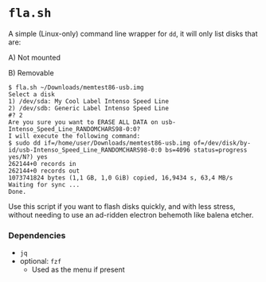 # `fla.sh`

A simple (Linux-only) command line wrapper for `dd`, it will only list
disks that are:

A) Not mounted

B) Removable

```text
$ fla.sh ~/Downloads/memtest86-usb.img
Select a disk
1) /dev/sda: My Cool Label Intenso Speed Line
2) /dev/sdb: Generic Label Intenso Speed Line
#? 2
Are you sure you want to ERASE ALL DATA on usb-Intenso_Speed_Line_RANDOMCHARS98-0:0?
I will execute the following command:
$ sudo dd if=/home/user/Downloads/memtest86-usb.img of=/dev/disk/by-id/usb-Intenso_Speed_Line_RANDOMCHARS98-0:0 bs=4096 status=progress
yes/N?) yes
262144+0 records in
262144+0 records out
1073741824 bytes (1,1 GB, 1,0 GiB) copied, 16,9434 s, 63,4 MB/s
Waiting for sync ...
Done.
```

Use this script if you want to flash disks quickly, and with less
stress, without needing to use an ad-ridden electron behemoth like
balena etcher.

### Dependencies

- `jq`
- optional: `fzf`
  - Used as the menu if present
